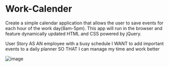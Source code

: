 # Work-Calender

Create a simple calendar application that allows the user to save events for each hour of the work day(8am-5pm). This app will run in the browser and feature dynamically updated HTML and CSS powered by jQuery.

User Story
AS AN employee with a busy schedule
I WANT to add important events to a daily planner
SO THAT I can manage my time and work better

![image](https://user-images.githubusercontent.com/65382273/106229255-09af1f00-61a2-11eb-975d-6e7a3bd5d14f.png)

